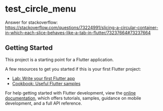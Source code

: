 # test_circle_menu

Answer for stackoverflow:
https://stackoverflow.com/questions/73224991/slicing-a-circular-container-in-which-each-slice-behaves-like-a-tab-in-flutter/73237664#73237664

## Getting Started

This project is a starting point for a Flutter application.

A few resources to get you started if this is your first Flutter project:

- [Lab: Write your first Flutter app](https://docs.flutter.dev/get-started/codelab)
- [Cookbook: Useful Flutter samples](https://docs.flutter.dev/cookbook)

For help getting started with Flutter development, view the
[online documentation](https://docs.flutter.dev/), which offers tutorials,
samples, guidance on mobile development, and a full API reference.
